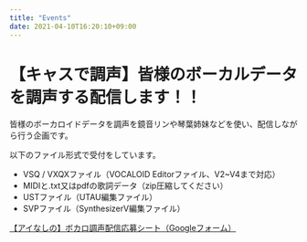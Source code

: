 ```yaml
---
title: "Events"
date: 2021-04-10T16:20:10+09:00
---
```


# 【キャスで調声】皆様のボーカルデータを調声する配信します！！
皆様のボーカロイドデータを調声を鏡音リンや琴葉姉妹などを使い、配信しながら行う企画です。

以下のファイル形式で受付をしています。
* VSQ / VXQXファイル（VOCALOID Editorファイル、V2~V4まで対応）
* MIDIと.txt又はpdfの歌詞データ（zip圧縮してください）
* USTファイル（UTAU編集ファイル）
* SVPファイル（SynthesizerV編集ファイル）

[【アイなしの】ボカロ調声配信応募シート（Googleフォーム）](https://docs.google.com/forms/d/e/1FAIpQLSeqc0_wJcVr2rlpeplWvertnnv-fjoOZo9Qn-r4J-ydupI4UQ/viewform?usp=sf_link)